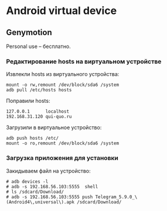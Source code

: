 <!--
{
  "tags": ["android", "adv", "adb", "hosts"]
}
-->
# Android virtual device

## Genymotion

Personal use &ndash; бесплатно.

### Редактирование hosts на виртуальном устройстве

Извлекли hosts из виртуального устройства:  
```
mount -o rw,remount /dev/block/sda6 /system
adb pull /etc/hosts hosts
```

Поправили hosts:  
```
127.0.0.1      localhost
192.168.31.120 qui-quo.ru
```

Загрузили в виртуальное устройство:  
```
adb push hosts /etc/
mount -o ro,remount /dev/block/sda6 /system
```

### Загрузка приложения для установки

Закидываем файл на устройство:  
```
# adb devices -l
# adb -s 192.168.56.103:5555  shell 
# ls /sdcard/Download/
# adb -s 192.168.56.103:5555 push Telegram_5.9.0_\(Android4\,universal\).apk /sdcard/Download/
```